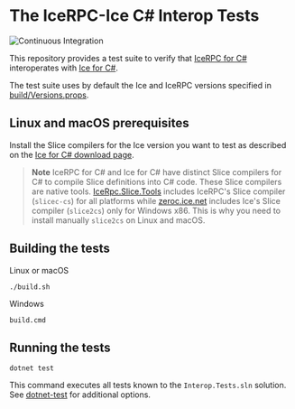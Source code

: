 # The IceRPC-Ice C# Interop Tests

![Continuous Integration][ci-badge]

This repository provides a test suite to verify that [IceRPC for C#][icerpc-csharp] interoperates with
[Ice for C#][ice-csharp].

The test suite uses by default the Ice and IceRPC versions specified in [build/Versions.props](build/Versions.props).

## Linux and macOS prerequisites

Install the Slice compilers for the Ice version you want to test as described on the
[Ice for C# download page](https://zeroc.com/downloads/ice/3.7/csharp).

> **Note**
> IceRPC for C# and Ice for C# have distinct Slice compilers for C# to compile Slice definitions into C# code. These
> Slice compilers are native tools.
> [IceRpc.Slice.Tools][icerpc-slice-tools] includes IceRPC's Slice compiler (`slicec-cs`) for all platforms while
> [zeroc.ice.net][zeroc-ice-net] includes Ice's Slice compiler (`slice2cs`) only for Windows x86. This is why you need
> to install manually `slice2cs` on Linux and macOS.

## Building the tests

Linux or macOS
```shell
./build.sh
```

Windows
```shell
build.cmd
```

## Running the tests

```shell
dotnet test
```

This command executes all tests known to the `Interop.Tests.sln` solution. See
[dotnet-test](https://docs.microsoft.com/en-us/dotnet/core/tools/dotnet-test) for additional options.

[ci-badge]: https://github.com/icerpc/icerpc-ice-csharp-interop/actions/workflows/dotnet.yml/badge.svg
[icerpc-csharp]: https://github.com:zeroc-ice/icerpc-csharp
[icerpc-slice-tools]: https://www.nuget.org/packages/icerpc.slice.tools
[ice-csharp]: https://github.com:zeroc-ice/ice
[zeroc-ice-net]: https://www.nuget.org/packages/zeroc.ice.net
